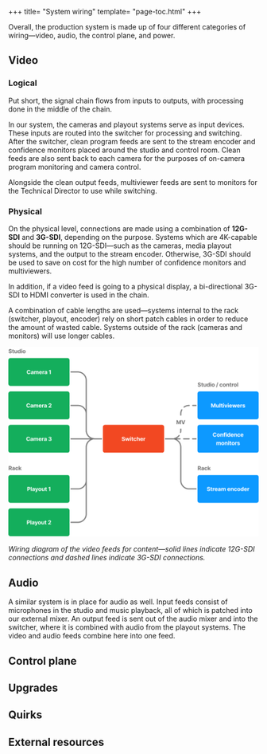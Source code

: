 +++
title= "System wiring"
template= "page-toc.html"
+++

Overall, the production system is made up of four different categories of wiring—video, audio, the control plane, and power.

## Video

### Logical

Put short, the signal chain flows from inputs to outputs, with processing done in the middle of the chain.

In our system, the cameras and playout systems serve as input devices. These inputs are routed into the switcher for processing and switching. After the switcher, clean program feeds are sent to the stream encoder and confidence monitors placed around the studio and control room. Clean feeds are also sent back to each camera for the purposes of on-camera program monitoring and camera control.

Alongside the clean output feeds, multiviewer feeds are sent to monitors for the Technical Director to use while switching.

### Physical

On the physical level, connections are made using a combination of **12G-SDI** and **3G-SDI**, depending on the purpose. Systems which are 4K-capable should be running on 12G-SDI—such as the cameras, media playout systems, and the output to the stream encoder. Otherwise, 3G-SDI should be used to save on cost for the high number of confidence monitors and multiviewers.

In addition, if a video feed is going to a physical display, a bi-directional 3G-SDI to HDMI converter is used in the chain.

A combination of cable lengths are used—systems internal to the rack (switcher, playout, encoder) rely on short patch cables in order to reduce the amount of wasted cable. Systems outside of the rack (cameras and monitors) will use longer cables.

![visual wiring diagram of content video feeds](content-video.svg)

*Wiring diagram of the video feeds for content—solid lines indicate 12G-SDI connections and dashed lines indicate 3G-SDI connections.*

## Audio

A similar system is in place for audio as well. Input feeds consist of microphones in the studio and music playback, all of which is patched into our external mixer. An output feed is sent out of the audio mixer and into the switcher, where it is combined with audio from the playout systems. The video and audio feeds combine here into one feed.

## Control plane



## Upgrades

## Quirks

## External resources